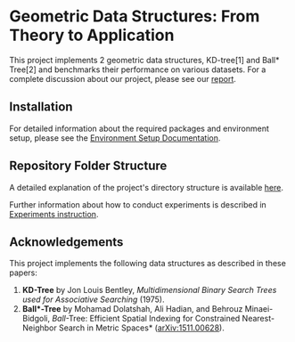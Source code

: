 # Geometric Data Structures: From Theory to Application

This project implements 2 geometric data structures, KD-tree[1] and Ball* Tree[2] and benchmarks their performance on various datasets. For a complete discussion about our project, please see our [report](./document/4420_report.pdf).


## Installation

For detailed information about the required packages and environment setup, please see the [Environment Setup Documentation](./document/Environment_Setup.md).


## Repository Folder Structure

A detailed explanation of the project's directory structure is available [here](./document/Respository_Architecture.md).


Further information about how to conduct experiments is described in [Experiments instruction](./document/Experiments_instructions.md).


## Acknowledgements

This project implements the following data structures as described in these papers:

1. **KD-Tree** by Jon Louis Bentley, _Multidimensional Binary Search Trees used for Associative Searching_ (1975).
2. **Ball\*-Tree** by Mohamad Dolatshah, Ali Hadian, and Behrouz Minaei-Bidgoli, _Ball_-Tree: Efficient Spatial Indexing for Constrained Nearest-Neighbor Search in Metric Spaces\* ([arXiv:1511.00628](https://arxiv.org/abs/1511.00628)).

